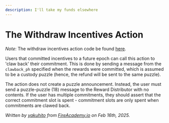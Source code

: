 ```yaml
---
description: I'll take my funds elsewhere
---
```


# The Withdraw Incentives Action

_Note_: The withdraw incentives action code be found [here](https://github.com/Yakuhito/slot-machine/blob/master/puzzles/actions/dig/withdraw_incentives.clsp).

Users that committed incentives to a future epoch can call this action to 'claw back' their commitment. This is done by sending a message from the `clawback_ph` specified when the rewards were committed, which is assumed to be a custody puzzle (hence, the refund will be sent to the same puzzle).

The action does not create a puzzle announcement. Instead, the user must send a puzzle-puzzle (18) message to the Reward Distributor with no contents. If the user has multiple commitments, they should assert that the correct commitment slot is spent - commitment slots are only spent when commitments are clawed back.

_Written by_ [_yakuhito_](https://x.com/yakuh1t0) _from_ [_FireAcademy.io_](https://fireacademy.io/) _on Feb 16th, 2025._
